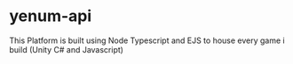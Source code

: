 # yenum-api
This Platform is built using Node Typescript and EJS to house every game i build (Unity C# and Javascript)
